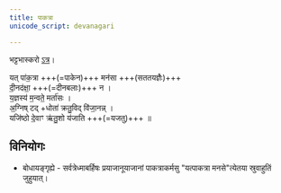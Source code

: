 ```yaml
---
title: पाकत्रा
unicode_script: devanagari

---
```


भट्टभास्करो [ऽत्र](https://archive.org/stream/taittiriya/taittiriya_brahmana_bhaskara_03_1-7#page/n393/mode/2up)।

यत् पा॑क॒त्रा +++(=पाकेन)+++ मन॑सा +++(सततयज्ञैः)+++  
दी॒नद॑क्षा॒ +++(=दीनबलाः)+++ न ।  
य॒ज्ञस्य॑ म॒न्वते॒ मर्ता॑सः ।  
अ॒ग्निष् टद् +धोता॑ क्रतु॒विद् वि॑जा॒नन्न् ।  
यजि॑ष्ठो दे॒वाꣳ ऋ॑तु॒शो य॑जाति +++(=यजतु)+++ ॥ 

## विनियोगः
- बोधायङ्गृह्ये - सर्वत्रेध्माबर्हिषः प्रयाजानूयाजानां पाकत्राकर्मसु "यत्पाकत्रा मनसे"त्येतया स्रुवाहुतिं जुहुयात्।
